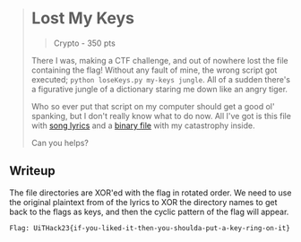 > # Lost My Keys
> > Crypto - 350 pts
> 
> There I was, making a CTF challenge, and out of nowhere lost the file containing the flag!
> Without any fault of mine, the wrong script got executed; `python loseKeys.py my-keys jungle`. 
> All of a sudden there's a figurative jungle of a dictionary staring me down like an angry tiger.
> 
> Who so ever put that script on my computer should get a good ol' spanking, but I don't really know what to do now. 
> All I've got is this file with [song lyrics](jungle) and a [binary file](jungle-of-keys.bin) with my catastrophy inside.
> 
> Can you helps?

## Writeup

The file directories are XOR'ed with the flag in rotated order. 
We need to use the original plaintext from of the lyrics to XOR the directory names to get back to the flags as keys, and then the cyclic pattern of the flag will appear.

```
Flag: UiTHack23{if-you-liked-it-then-you-shoulda-put-a-key-ring-on-it}
```
